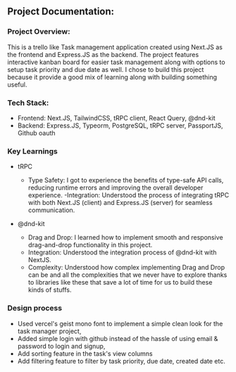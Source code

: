 ## Project Documentation:

### Project Overview:

This is a trello like Task management application created using Next.JS as the frontend and Express.JS as the backend. The project features interactive kanban board for easier task management along with options to setup task priority and due date as well. I chose to build this project because it provide a good mix of learning along with building something useful.

### Tech Stack:

- Frontend: Next.JS, TailwindCSS, tRPC client, React Query, @dnd-kit
- Backend: Express.JS, Typeorm, PostgreSQL, tRPC server, PassportJS, Github oauth

### Key Learnings

- tRPC

  - Type Safety: I got to experience the benefits of type-safe API calls, reducing runtime errors and improving the overall developer experience.
    -Integration: Understood the process of integrating tRPC with both Next.JS (client) and Express.JS (server) for seamless communication.

- @dnd-kit
  - Drag and Drop: I learned how to implement smooth and responsive drag-and-drop functionality in this project.
  - Integration: Understood the integration process of @dnd-kit with NextJS.
  - Complexity: Understood how complex implementing Drag and Drop can be and all the complexities that we never have to explore thanks to libraries like these that save a lot of time for us to build these kinds of stuffs.

### Design process

- Used vercel's geist mono font to implement a simple clean look for the task manager project,
- Added simple login with github instead of the hassle of using email & password to login and signup,
- Add sorting feature in the task's view columns
- Add filtering feature to filter by task priority, due date, created date etc.
